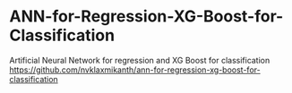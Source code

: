 # ANN-for-Regression-XG-Boost-for-Classification


Artificial Neural Network for regression and XG Boost for classification
<https://github.com/nvklaxmikanth/ann-for-regression-xg-boost-for-classification>
